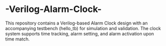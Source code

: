 # -Verilog-Alarm-Clock-
This repository contains a Verilog-based Alarm Clock design with an accompanying testbench (hello_tb) for simulation and validation. The clock system supports time tracking, alarm setting, and alarm activation upon time match.
